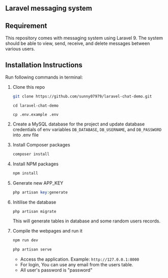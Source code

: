 ## Laravel messaging system

## Requirement

This repository comes with messaging system using Laravel 9. The system should be able to view, send, receive, and delete messages between various users.

## Installation Instructions

Run following commands in terminal:
1. Clone this repo
   ```sh
   git clone https://github.com/sunny07979/laravel-chat-demo.git
   ```
   ```
   cd laravel-chat-demo
   ```
   ```
   cp .env.example .env
   ```
2. Create a MySQL database for the project and update database credentials of env variables `DB_DATABASE`, `DB_USERNAME`, and `DB_PASSWORD` into .env file

3. Install Composer packages
   ```sh
   composer install
   ```
4. Install NPM packages
   ```sh
   npm install
   ```
5. Generate new APP_KEY
   ```php
   php artisan key:generate
   ```
5. Initilise the database
   ```php
   php artisan migrate
   ```
   This will generate tables in database and some random users records.

6. Compile the webpages and run it
   ```sh
   npm run dev
   ```
   ```php
   php artisan serve
   ```

   - Access the application. Example: `http://127.0.0.1:8000`
   - For login, You can use any email from the users table.
   - All user's password is "password"
